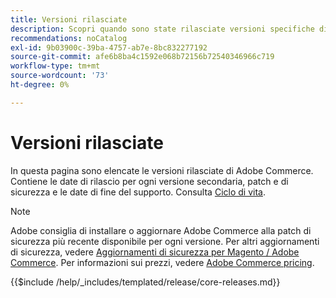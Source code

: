 ```yaml
---
title: Versioni rilasciate
description: Scopri quando sono state rilasciate versioni specifiche di Adobe Commerce.
recommendations: noCatalog
exl-id: 9b03900c-39ba-4757-ab7e-8bc832277192
source-git-commit: afe6b8ba4c1592e068b72156b72540346966c719
workflow-type: tm+mt
source-wordcount: '73'
ht-degree: 0%

---
```


# Versioni rilasciate

In questa pagina sono elencate le versioni rilasciate di Adobe Commerce. Contiene le date di rilascio per ogni versione secondaria, patch e di sicurezza e le date di fine del supporto. Consulta [Ciclo di vita](lifecycle-policy.md).

>[!NOTE]
>
>Adobe consiglia di installare o aggiornare Adobe Commerce alla patch di sicurezza più recente disponibile per ogni versione.
>Per altri aggiornamenti di sicurezza, vedere [Aggiornamenti di sicurezza per Magento / Adobe Commerce](https://helpx.adobe.com/it/security/products/magento.html).
>Per informazioni sui prezzi, vedere [Adobe Commerce pricing](https://business.adobe.com/products/magento/pricing.html).

{{$include /help/_includes/templated/release/core-releases.md}}
